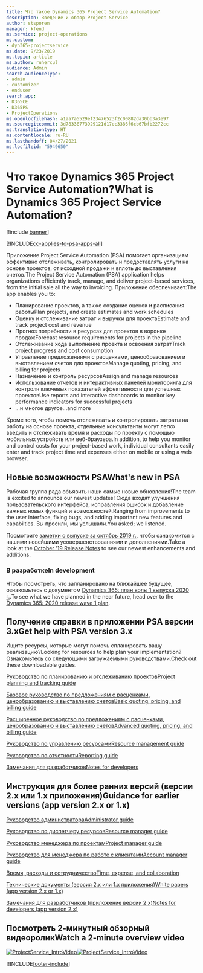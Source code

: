 ```yaml
---
title: Что такое Dynamics 365 Project Service Automation?
description: Введение и обзор Project Service
author: stsporen
manager: kfend
ms.service: project-operations
ms.custom:
- dyn365-projectservice
ms.date: 9/23/2019
ms.topic: article
ms.author: ruhercul
audience: Admin
search.audienceType:
- admin
- customizer
- enduser
search.app:
- D365CE
- D365PS
- ProjectOperations
ms.openlocfilehash: a1aa7a5529ef23476523f2c00882da30bb3a3e97
ms.sourcegitcommit: 3d78338773929121d17ec3386f6cb67bfb2272cc
ms.translationtype: HT
ms.contentlocale: ru-RU
ms.lasthandoff: 04/27/2021
ms.locfileid: "5949650"
---
```

# <a name="what-is-dynamics-365-project-service-automation"></a><span data-ttu-id="73814-103">Что такое Dynamics 365 Project Service Automation?</span><span class="sxs-lookup"><span data-stu-id="73814-103">What is Dynamics 365 Project Service Automation?</span></span>

[!include [banner](../includes/psa-now-project-operations.md)]

[!INCLUDE[cc-applies-to-psa-apps-all](../includes/cc-applies-to-psa-apps-all.md)]

<span data-ttu-id="73814-104">Приложение Project Service Automation (PSA) помогает организациям эффективно отслеживать, контролировать и предоставлять услуги на основе проектов, от исходной продажи и вплоть до выставления счетов.</span><span class="sxs-lookup"><span data-stu-id="73814-104">The Project Service Automation (PSA) application helps organizations efficiently track, manage, and deliver project-based services, from the initial sale all the way to invoicing.</span></span> <span data-ttu-id="73814-105">Приложение обеспечивает:</span><span class="sxs-lookup"><span data-stu-id="73814-105">The app enables you to:</span></span>

- <span data-ttu-id="73814-106">Планирование проектов, а также создание оценок и расписания работы</span><span class="sxs-lookup"><span data-stu-id="73814-106">Plan projects, and create estimates and work schedules</span></span>
- <span data-ttu-id="73814-107">Оценку и отслеживание затрат и выручки для проекта</span><span class="sxs-lookup"><span data-stu-id="73814-107">Estimate and track project cost and revenue</span></span>
- <span data-ttu-id="73814-108">Прогноз потребности в ресурсах для проектов в воронке продаж</span><span class="sxs-lookup"><span data-stu-id="73814-108">Forecast resource requirements for projects in the pipeline</span></span>
- <span data-ttu-id="73814-109">Отслеживание хода выполнение проекта и освоения затрат</span><span class="sxs-lookup"><span data-stu-id="73814-109">Track project progress and cost consumption</span></span>
- <span data-ttu-id="73814-110">Управление предложениями с расценками, ценообразованием и выставлением счетов для проектов</span><span class="sxs-lookup"><span data-stu-id="73814-110">Manage quoting, pricing, and billing for projects</span></span>
- <span data-ttu-id="73814-111">Назначение и контроль ресурсов</span><span class="sxs-lookup"><span data-stu-id="73814-111">Assign and manage resources</span></span>
- <span data-ttu-id="73814-112">Использование отчетов и интерактивных панелей мониторинга для контроля ключевых показателей эффективности для успешных проектов</span><span class="sxs-lookup"><span data-stu-id="73814-112">Use reports and interactive dashboards to monitor key performance indicators for successful projects</span></span>
- <span data-ttu-id="73814-113">...и многое другое</span><span class="sxs-lookup"><span data-stu-id="73814-113">...and more</span></span>

<span data-ttu-id="73814-114">Кроме того, чтобы помочь отслеживать и контролировать затраты на работу на основе проекта, отдельные консультанты могут легко введить и отслеживать время и расходы по проекту с помощью мобильных устройств или веб-браузера.</span><span class="sxs-lookup"><span data-stu-id="73814-114">In addition, to help you monitor and control costs for your project-based work, individual consultants easily enter and track project time and expenses either on mobile or using a web browser.</span></span>

## <a name="whats-new-in-psa"></a><span data-ttu-id="73814-115">Новые возможности PSA</span><span class="sxs-lookup"><span data-stu-id="73814-115">What's new in PSA</span></span>
<span data-ttu-id="73814-116">Рабочая группа рада объявить наши самые новые обновления!</span><span class="sxs-lookup"><span data-stu-id="73814-116">The team is excited to announce our newest updates!</span></span> <span data-ttu-id="73814-117">Сюда входят улучшения пользовательского интерфейса, исправления ошибок и добавление важных новых функций и возможностей.</span><span class="sxs-lookup"><span data-stu-id="73814-117">Ranging from improvements to the user interface, fixing bugs, and adding important new features and capabilties.</span></span> <span data-ttu-id="73814-118">Вы просили, мы услышали.</span><span class="sxs-lookup"><span data-stu-id="73814-118">You asked; we listened.</span></span>

<span data-ttu-id="73814-119">Посмотрите [заметки о выпуске за октябрь 2019 г.](/dynamics365-release-plan/2019wave2/index), чтобы ознакомится с нашими новейшими усовершенствованиями и дополнениями.</span><span class="sxs-lookup"><span data-stu-id="73814-119">Take a look at the [October '19 Release Notes](/dynamics365-release-plan/2019wave2/index) to see our newest enhancements and additions.</span></span>

### <a name="in-development"></a><span data-ttu-id="73814-120">В разработке</span><span class="sxs-lookup"><span data-stu-id="73814-120">In development</span></span>
<span data-ttu-id="73814-121">Чтобы посмотреть, что запланировано на ближайшее будущее, ознакомьтесь с документом [Dynamics 365: план волы 1 выпуска 2020 г.](/dynamics365-release-plan/2020wave1/index).</span><span class="sxs-lookup"><span data-stu-id="73814-121">To see what we have planned in the near future, head over to the [Dynamics 365: 2020 release wave 1 plan](/dynamics365-release-plan/2020wave1/index).</span></span>

## <a name="get-help-with-psa-version-3x"></a><span data-ttu-id="73814-122">Получение справки в приложении PSA версии 3.x</span><span class="sxs-lookup"><span data-stu-id="73814-122">Get help with PSA version 3.x</span></span>
<span data-ttu-id="73814-123">Ищите ресурсы, которые могут помочь спланировать вашу реализацию?</span><span class="sxs-lookup"><span data-stu-id="73814-123">Looking for resources to help plan your implementation?</span></span> <span data-ttu-id="73814-124">Ознакомьтесь со следующими загружаемыми руководствами.</span><span class="sxs-lookup"><span data-stu-id="73814-124">Check out these downloadable guides.</span></span>

 [<span data-ttu-id="73814-125">Руководство по планированию и отслеживанию проектов</span><span class="sxs-lookup"><span data-stu-id="73814-125">Project planning and tracking guide</span></span>](../psa/implementation-guides/project-planning-tracking.md)

 [<span data-ttu-id="73814-126">Базовое руководство по предложениям с расценками, ценообразованию и выставлению счетов</span><span class="sxs-lookup"><span data-stu-id="73814-126">Basic quoting, pricing, and billing guide</span></span>](../psa/implementation-guides/begin-quoting-pricing-billing.md)

 [<span data-ttu-id="73814-127">Расширенное руководство по предложениям с расценками, ценообразованию и выставлению счетов</span><span class="sxs-lookup"><span data-stu-id="73814-127">Advanced quoting, pricing, and billing guide</span></span>](../psa/implementation-guides/adv-quoting-pricing-billing.md)

 [<span data-ttu-id="73814-128">Руководство по управлению ресурсами</span><span class="sxs-lookup"><span data-stu-id="73814-128">Resource management guide</span></span>](../psa/implementation-guides/resource-management-guide.md)

 [<span data-ttu-id="73814-129">Руководство по отчетности</span><span class="sxs-lookup"><span data-stu-id="73814-129">Reporting guide</span></span>](../psa/implementation-guides/reporting-guide.md)

 [<span data-ttu-id="73814-130">Замечания для разработчиков</span><span class="sxs-lookup"><span data-stu-id="73814-130">Notes for developers</span></span>](../psa/developer-guides/overview-dev-notes-v3.x.md)

## <a name="guidance-for-earlier-versions-app-version-2x-or-1x"></a><span data-ttu-id="73814-131">Инструкция для более ранних версий (версии 2.x или 1.x приложения)</span><span class="sxs-lookup"><span data-stu-id="73814-131">Guidance for earlier versions (app version 2.x or 1.x)</span></span>
 [<span data-ttu-id="73814-132">Руководство администратора</span><span class="sxs-lookup"><span data-stu-id="73814-132">Administrator guide</span></span>](../psa/admin-guide.md)

 [<span data-ttu-id="73814-133">Руководство по диспетчеру ресурсов</span><span class="sxs-lookup"><span data-stu-id="73814-133">Resource manager guide</span></span>](../psa/resource-manager-guide.md)

 [<span data-ttu-id="73814-134">Руководство менеджера по проектам</span><span class="sxs-lookup"><span data-stu-id="73814-134">Project manager guide</span></span>](../psa/project-manager-guide.md)

 [<span data-ttu-id="73814-135">Руководство для менеджера по работе с клиентами</span><span class="sxs-lookup"><span data-stu-id="73814-135">Account manager guide</span></span>](../psa/account-manager-guide.md)

 [<span data-ttu-id="73814-136">Время, расходы и сотрудничество</span><span class="sxs-lookup"><span data-stu-id="73814-136">Time, expense, and collaboration</span></span>](../psa/time-expense-collaboration-guide.md)

 [<span data-ttu-id="73814-137">Технические документы (версия 2.x или 1.x приложения)</span><span class="sxs-lookup"><span data-stu-id="73814-137">White papers (app version 2.x or 1.x)</span></span>](../psa/white-papers.md)

 [<span data-ttu-id="73814-138">Замечания для разработчиков (приложение версии 2.x)</span><span class="sxs-lookup"><span data-stu-id="73814-138">Notes for developers (app version 2.x)</span></span>](../psa/developer-guides/add-custom-qoi-forms-v2.x.md)

 ## <a name="watch-a-2-minute-overview-video"></a><span data-ttu-id="73814-139">Посмотреть 2-минутный обзорный видеоролик</span><span class="sxs-lookup"><span data-stu-id="73814-139">Watch a 2-minute overview video</span></span>
 <a name="heroArea"></a> <span data-ttu-id="73814-140">[![ProjectService_IntroVideo](../psa/media/project-service-intro-video.png "ProjectService_IntroVideo")](https://go.microsoft.com/fwlink/p/?LinkId=799457)</span><span class="sxs-lookup"><span data-stu-id="73814-140">[![ProjectService_IntroVideo](../psa/media/project-service-intro-video.png "ProjectService_IntroVideo")](https://go.microsoft.com/fwlink/p/?LinkId=799457)</span></span>




[!INCLUDE[footer-include](../includes/footer-banner.md)]